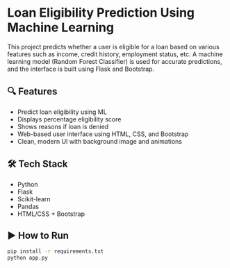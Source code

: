 # Loan Eligibility Prediction Using Machine Learning

This project predicts whether a user is eligible for a loan based on various features such as income, credit history, employment status, etc. A machine learning model (Random Forest Classifier) is used for accurate predictions, and the interface is built using Flask and Bootstrap.

## 🔍 Features

- Predict loan eligibility using ML
- Displays percentage eligibility score
- Shows reasons if loan is denied
- Web-based user interface using HTML, CSS, and Bootstrap
- Clean, modern UI with background image and animations

## 🛠️ Tech Stack

- Python
- Flask
- Scikit-learn
- Pandas
- HTML/CSS + Bootstrap

## ▶️ How to Run

```bash
pip install -r requirements.txt
python app.py
